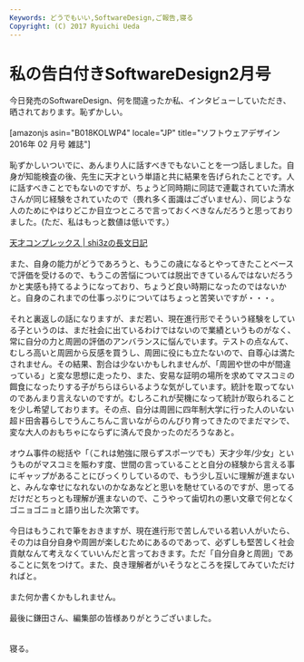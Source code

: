 ```yaml
---
Keywords: どうでもいい,SoftwareDesign,ご報告,寝る
Copyright: (C) 2017 Ryuichi Ueda
---
```


# 私の告白付きSoftwareDesign2月号
今日発売のSoftwareDesign、何を間違ったか私、インタビューしていただき、晒されております。恥ずかしい。<br />
<br />
[amazonjs asin="B018KOLWP4" locale="JP" title="ソフトウェアデザイン 2016年 02 月号 雑誌"]<br />
<br />
恥ずかしいついでに、あんまり人に話すべきでもないことを一つ話しました。自身が知能検査の後、先生に天才という単語と共に結果を告げられたことです。人に話すべきことでもないのですが、ちょうど同時期に同誌で連載されていた清水さんが同じ経験をされていたので（畏れ多く面識はございません）、同じような人のためにやはりどこか目立つところで言っておくべきなんだろうと思っておりました。(ただ、私はもっと数値は低いです。）<br />
<br />
<a href="http://d.hatena.ne.jp/shi3z/20080508/1210268430" target="_blank">天才コンプレックス | shi3zの長文日記</a><br />
<br />
また、自身の能力がどうであろうと、もうこの歳になるとやってきたことベースで評価を受けるので、もうこの苦悩については脱出できているんではないだろうかと実感も持てるようになっており、ちょうど良い時期になったのではないかと。自身のこれまでの仕事っぷりについてはちょっと苦笑いですが・・・。<br />
<br />
それと裏返しの話になりますが、まだ若い、現在進行形でそういう経験をしている子というのは、まだ社会に出ているわけではないので業績というものがなく、常に自分の力と周囲の評価のアンバランスに悩んでいます。テストの点なんて、むしろ高いと周囲から反感を買うし、周囲に役にも立たないので、自尊心は満たされません。その結果、割合は少ないかもしれませんが、「周囲や世の中が間違っている」と変な思想に走ったり、また、安易な証明の場所を求めてマスコミの餌食になったりする子がちらほらいるような気がしています。統計を取ってないのであんまり言えないのですが。むしろこれが契機になって統計が取られることを少し希望しております。その点、自分は周囲に四年制大学に行った人のいない超ド田舎暮らしでうんこちんこ言いながらのんびり育ってきたのでまだマシで、変な大人のおもちゃにならずに済んで良かったのだろうなあと。<br />
<br />
オウム事件の総括や「（これは勉強に限らずスポーツでも）天才少年/少女」というものがマスコミを賑わす度、世間の言っていることと自分の経験から言える事にギャップがあることにびっくりしているので、もう少し互いに理解が進まないと、みんな幸せになれないのかなあなどと思いを馳せているのですが、思ってるだけだとちっとも理解が進まないので、こうやって歯切れの悪い文章で何となくゴニョゴニョと語り出した次第です。<br />
<br />
今日はもうこれで筆をおきますが、現在進行形で苦しんでいる若い人がいたら、その力は自分自身や周囲が楽しむためにあるのであって、必ずしも堅苦しく社会貢献なんて考えなくていいんだと言っておきます。ただ「自分自身と周囲」であることに気をつけて。また、良き理解者がいそうなところを探してみていただければと。<br />
<br />
また何か書くかもしれません。<br />
<br />
最後に鎌田さん、編集部の皆様ありがとうございました。<br />
<br />
<br />
寝る。
